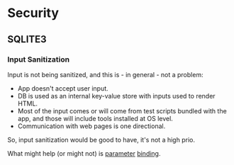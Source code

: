# Security

## SQLITE3

### Input Sanitization

Input is not being sanitized, and this is - in general - not a problem:
- App doesn't accept user input.
- DB is used as an internal key-value store with inputs used to render HTML.
- Most of the input comes or will come from test scripts bundled with the app, and those will include tools installed at OS level.
- Communication with web pages is one directional.

So, input sanitization would be good to have, it's not a high prio.

What might help (or might not) is [parameter](https://www.sqlite.org/cli.html#sql_parameters) [binding](https://www.sqlite.org/lang_expr.html#varparam).
